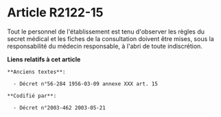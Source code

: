 # Article R2122-15

Tout le personnel de l'établissement est tenu d'observer les règles du secret médical et les fiches de la consultation
doivent être mises, sous la responsabilité du médecin responsable, à l'abri de toute indiscrétion.

**Liens relatifs à cet article**

	**Anciens textes**:

	  - Décret n°56-284 1956-03-09 annexe XXX art. 15

	**Codifié par**:

	  - Décret n°2003-462 2003-05-21
